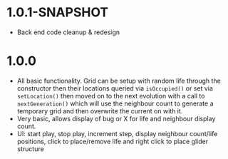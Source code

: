  # 1.0.1-SNAPSHOT
 - Back end code cleanup & redesign

 # 1.0.0
 - All basic functionality. Grid can be setup with random life through the constructor then their locations queried via `isOccupied()` or set via `setLocation()` then moved on to the next evolution with a call to `nextGeneration()` which will use the neighbour count to generate a temporary grid and then overwrite the current on with it.
 - Very basic, allows display of bug or X for life and neighbour display count.
 - UI: start play, stop play, increment step, display neighbour count/life positions, click to place/remove life and right click to place glider structure
